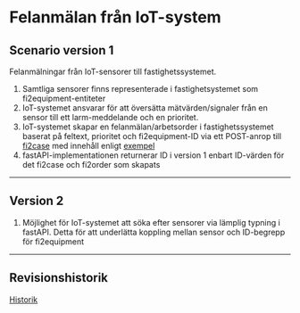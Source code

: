 # Felanmälan från IoT-system

## Scenario version 1
Felanmälningar från IoT-sensorer till fastighetssystemet.

1. Samtliga sensorer finns representerade i fastighetsystemet som fi2equipment-entiteter
1. IoT-systemet ansvarar för att översätta mätvärden/signaler från en sensor till ett larm-meddelande och en prioritet.
1. IoT-systemet skapar en felanmälan/arbetsorder i fastighetssystemet baserat på feltext, prioritet och fi2equipment-ID via ett POST-anrop till [fi2case](http://www.fastapi.se/apidocprop/v1_WP/ApiDatamodel/fi2case) med innehåll enligt [exempel](https://github.com/FAST2/iot-case-xml/blob/master/fi2case_POST.xml)
1. fastAPI-implementationen returnerar ID i version 1 enbart ID-värden för det fi2case och fi2order som skapats

----
## Version 2
1. Möjlighet för IoT-systemet att söka efter sensorer via lämplig typning i fastAPI. Detta för att underlätta koppling mellan sensor och ID-begrepp för fi2equipment

----
## Revisionshistorik
[Historik](https://github.com/FAST2/iot-case-xml/commits/master)
